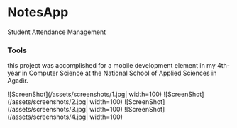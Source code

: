 # NotesApp

Student Attendance Management

### Tools

this project was accomplished for a mobile development element in my  4th-year in Computer Science at the National School of Applied Sciences in Agadir.

![ScreenShot](/assets/screenshots/1.jpg| width=100)
![ScreenShot](/assets/screenshots/2.jpg| width=100)
![ScreenShot](/assets/screenshots/3.jpg| width=100)
![ScreenShot](/assets/screenshots/4.jpg| width=100)

